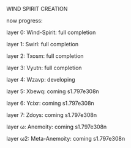 WIND SPIRIT CREATION

now progress:

layer 0: Wind-Spirit: full completion

layer 1: Swirl: full completion

layer 2: Txosm: full completion

layer 3: Vyutn: full completion

layer 4: Wzavp: developing

layer 5: Xbewq: coming s1.797e308n

layer 6: Ycixr: coming s1.797e308n

layer 7: Zdoys: coming s1.797e308n

layer ω: Anemoity: coming s1.797e308n

layer ω2: Meta-Anemoity: coming s1.797e308n
